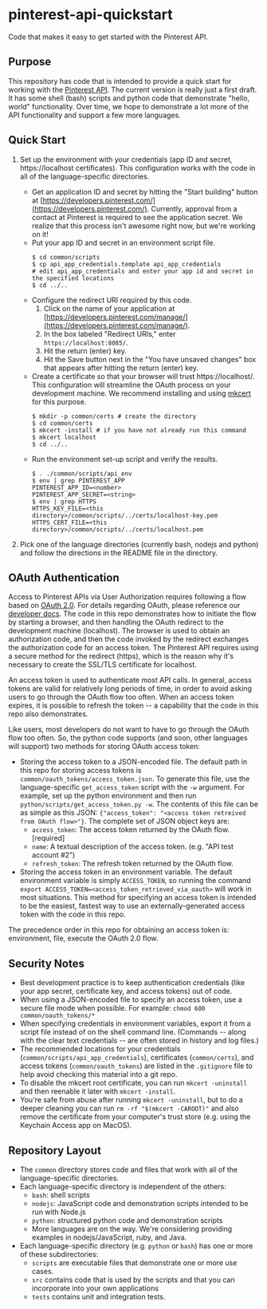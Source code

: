 # pinterest-api-quickstart

Code that makes it easy to get started with the Pinterest API.

## Purpose

This repository has code that is intended to provide a quick start for working with the [Pinterest API](https://developers.pinterest.com/docs/redoc/). The current version is really just a first draft. It has some shell (bash) scripts and python code that demonstrate "hello, world" functionality. Over time, we hope to demonstrate a lot more of the API functionality and support a few more languages.

## Quick Start

1. Set up the environment with your credentials (app ID and secret, https://localhost certificates). This configuration works with the code in all of the language-specific directories.

   * Get an application ID and secret by hitting the "Start building" button at [https://developers.pinterest.com/](https://developers.pinterest.com/). Currently, approval from a contact at Pinterest is required to see the application secret. We realize that this process isn't awesome right now, but we're working on it!
   * Put your app ID and secret in an environment script file.
     ```
     $ cd common/scripts
     $ cp api_app_credentials.template api_app_credentials
     # edit api_app_credentials and enter your app id and secret in the specified locations
     $ cd ../..
     ```
   * Configure the redirect URI required by this code.
     1. Click on the name of your application at [https://developers.pinterest.com/manage/](https://developers.pinterest.com/manage/).
     2. In the box labeled "Redirect URIs," enter `https://localhost:8085/`.
     3. Hit the return (enter) key.
     4. Hit the Save button next in the "You have unsaved changes" box that appears after hitting the return (enter) key.
   * Create a certificate so that your browser will trust https://localhost/. This configuration will streamline the OAuth process on your development machine. We recommend installing and using [mkcert](https://github.com/FiloSottile/mkcert) for this purpose.
     ```
     $ mkdir -p common/certs # create the directory
     $ cd common/certs
     $ mkcert -install # if you have not already run this command
     $ mkcert localhost
     $ cd ../..
     ```
   * Run the environment set-up script and verify the results.
     ```
     $ . ./common/scripts/api_env
     $ env | grep PINTEREST_APP
     PINTEREST_APP_ID=<number>
     PINTEREST_APP_SECRET=<string>
     $ env | grep HTTPS
     HTTPS_KEY_FILE=<this directory>/common/scripts/../certs/localhost-key.pem
     HTTPS_CERT_FILE=<this directory>/common/scripts/../certs/localhost.pem
     ```

2. Pick one of the language directories (currently bash, nodejs and python) and follow the directions in the README file in the directory.

## OAuth Authentication

Access to Pinterest APIs via User Authorization requires following a flow based on [OAuth 2.0](https://tools.ietf.org/html/rfc6749). For details regarding OAuth, please reference our [developer docs](https://developers.pinterest.com/docs/redoc/#section/User-Authorization). The code in this repo demonstrates how to initiate the flow by starting a browser, and then handling the OAuth redirect to the development machine (localhost). The browser is used to obtain an authorization code, and then the code invoked by the redirect exchanges the authorization code for an access token. The Pinterest API requires using a secure method for the redirect (https), which is the reason why it's necessary to create the SSL/TLS certificate for localhost.

An access token is used to authenticate most API calls. In general, access tokens are valid for relatively long periods of time, in order to avoid asking users to go through the OAuth flow too often. When an access token expires, it is possible to refresh the token -- a capability that the code in this repo also demonstrates.

Like users, most developers do not want to have to go through the OAuth flow too often. So, the python code supports (and soon, other languages will support) two methods for storing OAuth access token:
* Storing the access token to a JSON-encoded file. The default path in this repo for storing access tokens is `common/oauth_tokens/access_token.json`. To generate this file, use the language-specific `get_access_token` script with the `-w` argument. For example, set up the python environment and then run `python/scripts/get_access_token.py -w`. The contents of this file can be as simple as this JSON: `{"access_token": "<access token retreived from OAuth flow>"}`. The complete set of JSON object keys are:
   * `access_token`: The access token returned by the OAuth flow. [required]
   * `name`: A textual description of the access token. (e.g. "API test account #2")
   * `refresh_token`: The refresh token returned by the OAuth flow.
* Storing the access token in an environment variable. The default environment variable is simply `ACCESS_TOKEN`, so running the command `export ACCESS_TOKEN=<access_token_retrieved_via_oauth>` will work in most situations. This method for specifying an access token is intended to be the easiest, fastest way to use an externally-generated access token with the code in this repo.

The precedence order in this repo for obtaining an access token is: environment, file, execute the OAuth 2.0 flow.

## Security Notes

* Best development practice is to keep authentication credentials (like your app secret, certificate key, and access tokens) out of code.
* When using a JSON-encoded file to specify an access token, use a secure file mode when possible. For example: `chmod 600 common/oauth_tokens/*`
* When specifying credentials in environment variables, export it from a script file instead of on the shell command line. (Commands -- along with the clear text credentials -- are often stored in history and log files.)
* The recommended locations for your credentials (`common/scripts/api_app_credentials`), certificates (`common/certs`), and access tokens (`common/oauth_tokens`) are listed in the `.gitignore` file to help avoid checking this material into a git repo.
* To disable the mkcert root certificate, you can run `mkcert -uninstall` and then reenable it later with `mkcert -install`.
* You're safe from abuse after running `mkcert -uninstall`, but to do a deeper cleaning you can run `rm -rf "$(mkcert -CAROOT)"` and also remove the certificate from your computer's trust store (e.g. using the Keychain Access app on MacOS).

## Repository Layout

* The `common` directory stores code and files that work with all of the language-specific directories.
* Each language-specific directory is independent of the others:
  * `bash`: shell scripts
  * `nodejs`: JavaScript code and demonstration scripts intended to be run with Node.js
  * `python`: structured python code and demonstration scripts
  * More languages are on the way. We're considering providing examples in nodejs/JavaScript, ruby, and Java.
* Each language-specific directory (e.g. `python` or `bash`) has one or more of these subdirectories:
  * `scripts` are executable files that demonstrate one or more use cases.
  * `src` contains code that is used by the scripts and that you can incorporate into your own applications
  * `tests` contains unit and integration tests.
